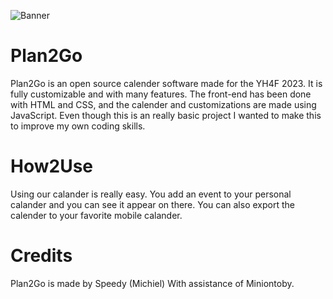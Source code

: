 ![Banner](https://michielvanboven.nl/images/Plan2GoBanner.png)


# Plan2Go

Plan2Go is an open source calender software made for the YH4F 2023. It is fully customizable and with many features. The front-end has been done with HTML and CSS, and the calender and customizations are made using JavaScript. Even though this is an really basic project I wanted to make this to improve my own coding skills.

# How2Use
Using our calander is really easy. You add an event to your personal calander and you can see it appear on there. You can also export the calender to your favorite mobile calander.

# Credits
Plan2Go is made by Speedy (Michiel) With assistance of Miniontoby.



